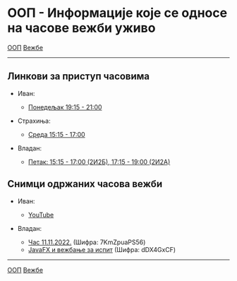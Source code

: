 # ООП - Информације које се односе на часове вежби уживо

[ООП](../../README.md) [Вежбе](../README.md)

---

## Линкови за приступ часовима

- Иван:
    - [Понедељак 19:15 - 21:00](https://matf.webex.com/meet/ivan_ristovic)

- Страхиња:
    - [Среда 15:15 - 17:00](https://matf.webex.com/meet/strahinja_stanojevic)
    
- Владан:
    - [Петак: 15:15 - 17:00 (2И2Б), 17:15 - 19:00 (2И2А)](https://matf.webex.com/meet/vladan_kovacevic)    

## Снимци одржаних часова вежби

- Иван:
    - [YouTube](https://www.youtube.com/playlist?list=PLOGAKiQpHThMfo0A7UumHheZ5RkXxPq3m)

- Владан:
    - [Час 11.11.2022.](https://matf.webex.com/matf/ldr.php?RCID=c6adb07e0f5fd1daada6e03386f7e1bb) (Шифра: 7KmZpuaPS56)
    - [JavaFX и вежбање за испит](https://matf.webex.com/matf/ldr.php?RCID=0ed10ff17059017912f4e6df3197b4a4) (Шифра: dDX4GxCF)


--- 
[ООП](../../README.md) [Вежбе](../README.md)
